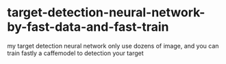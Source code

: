 # target-detection-neural-network-by-fast-data-and-fast-train
my target detection neural network only use dozens of image, and you can train fastly a caffemodel to detection your target
